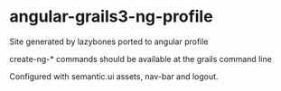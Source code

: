 # angular-grails3-ng-profile
Site generated by lazybones ported to angular profile

create-ng-* commands should be available at the grails command line

Configured with semantic.ui assets, nav-bar and logout.
